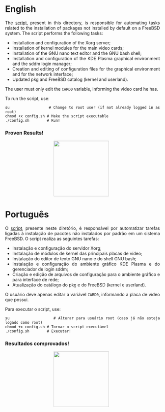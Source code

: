 # English

<div align="justify">

The [script](config.sh), present in this directory, is responsible for automating tasks related to the installation of packages not installed by default on a FreeBSD system. The script performs the following tasks:

* Installation and configuration of the Xorg server;
* Installation of kernel modules for the main video cards;
* Installation of the GNU nano text editor and the GNU bash shell;
* Installation and configuration of the KDE Plasma graphical environment and the sddm login manager;
* Creation and editing of configuration files for the graphical environment and for the network interface;
* Updated pkg and FreeBSD catalog (kernel and userland).

The user must only edit the `CARD0` variable, informing the video card he has.

To run the script, use:

```
su                 # Change to root user (if not already logged in as root)
chmod +x config.sh # Make the script executable
./config.sh        # Run!
```

### Proven Results!

<p align='center'>
<a href="https://github.com/felipenlunkes"><img height="180em" src="https://github.com/felipenlunkes/freebsd-config/blob/main/img/screenshot.png"></a>&nbsp;&nbsp;
</p>

</div>

# Português

<div align="justify">

O [script](config.sh), presente neste diretório, é responsável por automatizar tarefas ligadas à instalação de pacotes não instalados por padrão em um sistema FreeBSD. O script realiza as seguintes tarefas:

* Instalação e configuração do servidor Xorg;
* Instalação de módulos de kernel das principais placas de vídeo;
* Instalação do editor de texto GNU nano e do shell GNU bash;
* Instalação e configuração do ambiente gráfico KDE Plasma e do gerenciador de login sddm;
* Criação e edição de arquivos de configuração para o ambiente gráfico e para interface de rede;
* Atualização do catálogo do pkg e do FreeBSD (kernel e userland).

O usuário deve apenas editar a variável `CARD0`, informando a placa de vídeo que possui.

Para executar o script, use:

```
su                 # Alterar para usuário root (caso já não esteja logado como root)
chmod +x config.sh # Tornar o script executável
./config.sh        # Executar!
```


### Resultados comprovados!

<p align='center'>
<a href="https://github.com/felipenlunkes"><img height="180em" src="https://github.com/felipenlunkes/freebsd-config/blob/main/img/screenshot.png"></a>&nbsp;&nbsp;
</p>

</div>